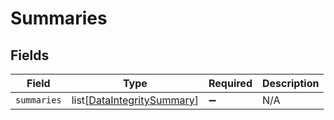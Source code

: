 # Summaries


## Fields

| Field                                                                     | Type                                                                      | Required                                                                  | Description                                                               |
| ------------------------------------------------------------------------- | ------------------------------------------------------------------------- | ------------------------------------------------------------------------- | ------------------------------------------------------------------------- |
| `summaries`                                                               | list[[DataIntegritySummary](../../models/shared/dataintegritysummary.md)] | :heavy_minus_sign:                                                        | N/A                                                                       |